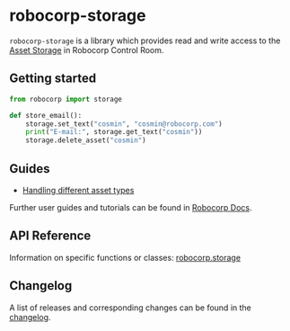 # robocorp-storage

`robocorp-storage` is a library which provides read and write access to the [Asset Storage](https://robocorp.com/docs/control-room/asset-storage) in Robocorp Control Room.

## Getting started

```python
from robocorp import storage

def store_email():
    storage.set_text("cosmin", "cosmin@robocorp.com")
    print("E-mail:", storage.get_text("cosmin"))
    storage.delete_asset("cosmin")
```

## Guides

- [Handling different asset types](https://github.com/robocorp/robocorp/blob/master/storage/docs/guides/00-asset-types.md)

Further user guides and tutorials can be found in [Robocorp Docs](https://robocorp.com/docs).

## API Reference

Information on specific functions or classes: [robocorp.storage](https://github.com/robocorp/robocorp/blob/master/storage/docs/api/robocorp.storage.md)

## Changelog

A list of releases and corresponding changes can be found in the [changelog](https://github.com/robocorp/robocorp/blob/master/storage/docs/CHANGELOG.md).
